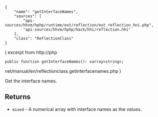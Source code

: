 ``` yamlmeta
{
    "name": "getInterfaceNames",
    "sources": [
        "api-sources/hhvm/hphp/runtime/ext/reflection/ext_reflection_hni.php",
        "api-sources/hhvm/hphp/hack/hhi/reflection.hhi"
    ],
    "class": "ReflectionClass"
}
```




( excerpt from
http://php




``` Hack
public function getInterfaceNames(): varray<string>;
```




net/manual/en/reflectionclass.getinterfacenames.php )




Get the interface names.




## Returns




+ ` mixed ` - A numerical array with interface names as the
  values.
<!-- HHAPIDOC -->
